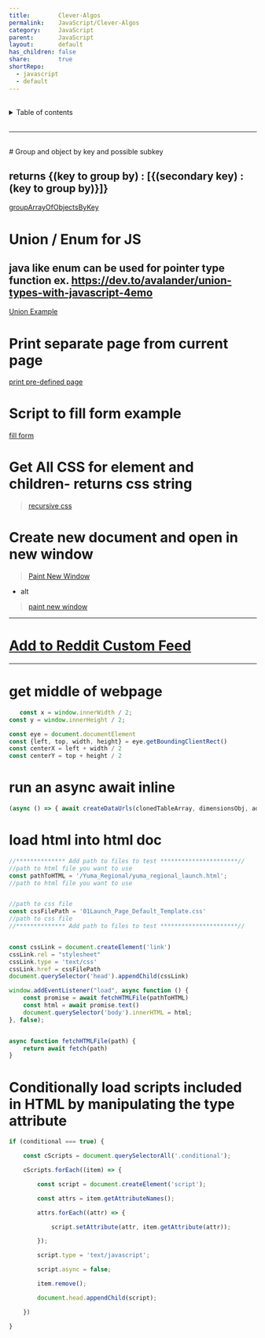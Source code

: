 ```yaml
---
title:        Clever-Algos
permalink:    JavaScript/Clever-Algos
category:     JavaScript
parent:       JavaScript
layout:       default
has_children: false
share:        true
shortRepo:
  - javascript
  - default            
---
```



<br/>            

<details markdown="block">                  
<summary>                  
Table of contents                  
</summary>                  
{: .text-delta }                  
1. TOC                  
{:toc}                  
</details>                  

<br/>                  

***                  

<br/>  
# Group and object by key and possible subkey  

## returns {(key to group by) : [{(secondary key) : (key to group by)}]}

<a href="https://gist.github.com/14paxton/a87f5d47aaf678e89a1dfeffa51b46d9"> groupArrayOfObjectsByKey</a>  

# Union / Enum for JS

## java like enum can be used for pointer type function ex. https://dev.to/avalander/union-types-with-javascript-4emo

  <a href="https://gist.github.com/14paxton/685637fd8c513c7539a10f66b2386cfe"> Union Example </a>   

# Print separate page from current page

<a href="https://gist.github.com/14paxton/8bf4b0df10a7c4add52c9d4d2da88879"> print pre-defined page </a>  

# Script to fill form example

<a href="https://gist.github.com/14paxton/fedc95a9b660e1625373bea6f92e4648"> fill form </a>  

# Get All CSS for element and children- returns css string

> [recursive css](https://gist.github.com/14paxton/70018ca1b4b990db4fbf4edfd1907af8)

# Create new document and open in new window

> [Paint New Window](https://contest-server.cs.uchicago.edu/ref/JavaScript/developer.mozilla.org/en-US/docs/Web/API/Window/open.html)

- alt

> [paint new window](https://gist.github.com/14paxton/fb7f33fd6f5fa7a15077b6ebf18fca44)
  
---
# [Add to Reddit Custom Feed](https://gist.github.com/14paxton/63944ec7e8bcd0e7ee9b97e3dc6fd48e)
---

# get middle of webpage

```javascript  
   const x = window.innerWidth / 2;
const y = window.innerHeight / 2;

const eye = document.documentElement
const {left, top, width, height} = eye.getBoundingClientRect()
const centerX = left + width / 2
const centerY = top + height / 2  
```  

# run an async await inline

```javascript  
(async () => { await createDataUrls(clonedTableArray, dimensionsObj, additionalSlides, resolveURLCreation, rejectURL)})()  
```  

# load html into html doc

```javascript  
//************** Add path to files to test **********************//  
//path to html file you want to use  
const pathToHTML = '/Yuma_Regional/yuma_regional_launch.html';
//path to html file you want to use  


//path to css file  
const cssFilePath = '01Launch_Page_Default_Template.css'
//path to css file  
//************** Add path to files to test **********************//  


const cssLink = document.createElement('link')
cssLink.rel = "stylesheet"
cssLink.type = 'text/css'
cssLink.href = cssFilePath
document.querySelector('head').appendChild(cssLink)

window.addEventListener("load", async function () {
    const promise = await fetchHTMLFile(pathToHTML)
    const html = await promise.text()
    document.querySelector('body').innerHTML = html;
}, false);


async function fetchHTMLFile(path) {
    return await fetch(path)
}  
```  

# Conditionally load scripts included in HTML by manipulating the type attribute

```javascript  
if (conditional === true) {

    const cScripts = document.querySelectorAll('.conditional');

    cScripts.forEach((item) => {

        const script = document.createElement('script');

        const attrs = item.getAttributeNames();

        attrs.forEach((attr) => {

            script.setAttribute(attr, item.getAttribute(attr));

        });

        script.type = 'text/javascript';

        script.async = false;

        item.remove();

        document.head.appendChild(script);

    })

}  
```
